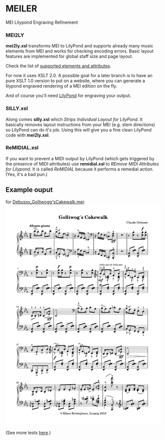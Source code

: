 # MEILER
MEI Lilypond Engraving Refinement

### MEI2LY
**mei2ly.xsl** transforms MEI to LilyPond and supports already many music elements from MEI and works for checking encoding errors.
Basic layout features are implemented for global staff size and page layout.

Check the list of [supported elements and attributes](supported.md).

For now it uses XSLT 2.0. A possible goal for a later branch is to have an pure XSLT 1.0 version to put on a website, where you can generate a lilypond engraved rendering of a MEI edition on the fly.

And of course you'll need [LilyPond](http://lilypond.org) for engraving your output.

### SILLY.xsl
Along comes **silly.xsl** which *Strips Individual Layout for LilyPond*. It basically removes layout instructions from your MEI (e.g. stem directions) so LilyPond can do it's job. Using this will give you a fine clean LilyPond code with **mei2ly.xsl**.

### ReMIDIAL.xsl
If you want to prevent a MIDI output by LilyPond (which gets triggered by the presence of MIDI attributes) use **remidial.xsl** to *REmove MIDI Attributes for Lilypond*. It is called *ReMIDIAL* because it performs a remedial action. (Yes, it's a bad pun.)

## Example ouput
for [Debussy_Golliwogg'sCakewalk.mei](/examples/Debussy_Golliwogg'sCakewalk.mei):
![Example page](/examples/Debussy_Golliwogg'sCakewalk.png)


(See more tests [here](https://github.com/rettinghaus/mei-test-set/).)
